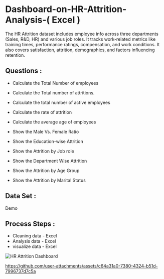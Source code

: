 # Dashboard-on-HR-Attrition-Analysis-( Excel )
The HR Attrition dataset includes employee info across three departments (Sales, R&amp;D, HR) and various job roles. It tracks work-related metrics like training times, performance ratings, compensation, and work conditions. It also covers satisfaction, attrition, demographics, and factors influencing retention.

## Questions :

- Calculate the Total Number of employees

- Calculate the Total number of attritions. 

- Calculate the total number of active employees

- Calculate the rate of attrition

- Calculate the average age of employees

- Show the Male Vs. Female Ratio

- Show the Education-wise Attrition

- Show the Attrition by Job role

- Show the Department Wise Attrition

- Show the Attrition by Age Group

- Show the Attrition by Marital Status

## Data Set : 
   Demo
 
## Process Steps :
- Cleaning data - Excel
- Analysis data - Excel
- visualize data - Excel


![HR Attrition Dashboard](https://github.com/user-attachments/assets/2ef4c586-4b0a-4aa2-a1bb-708cba14072f)

https://github.com/user-attachments/assets/c64a31a0-7380-4324-b51d-7996737d7c5a



   
